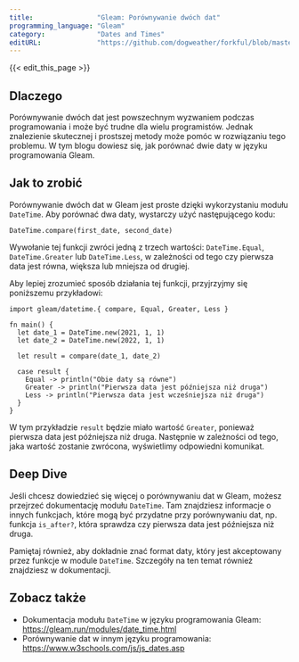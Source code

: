 ```yaml
---
title:                "Gleam: Porównywanie dwóch dat"
programming_language: "Gleam"
category:             "Dates and Times"
editURL:              "https://github.com/dogweather/forkful/blob/master/content/pl/gleam/comparing-two-dates.md"
---
```


{{< edit_this_page >}}

## Dlaczego

Porównywanie dwóch dat jest powszechnym wyzwaniem podczas programowania i może być trudne dla wielu programistów. Jednak znalezienie skutecznej i prostszej metody może pomóc w rozwiązaniu tego problemu. W tym blogu dowiesz się, jak porównać dwie daty w języku programowania Gleam.

## Jak to zrobić

Porównywanie dwóch dat w Gleam jest proste dzięki wykorzystaniu modułu `DateTime`. Aby porównać dwa daty, wystarczy użyć następującego kodu:

```Gleam
DateTime.compare(first_date, second_date)
```

Wywołanie tej funkcji zwróci jedną z trzech wartości: `DateTime.Equal`, `DateTime.Greater` lub `DateTime.Less`, w zależności od tego czy pierwsza data jest równa, większa lub mniejsza od drugiej.

Aby lepiej zrozumieć sposób działania tej funkcji, przyjrzyjmy się poniższemu przykładowi:

```Gleam
import gleam/datetime.{ compare, Equal, Greater, Less }

fn main() {
  let date_1 = DateTime.new(2021, 1, 1)
  let date_2 = DateTime.new(2022, 1, 1)

  let result = compare(date_1, date_2)

  case result {
    Equal -> println("Obie daty są równe")
    Greater -> println("Pierwsza data jest późniejsza niż druga")
    Less -> println("Pierwsza data jest wcześniejsza niż druga")
  }
}
```

W tym przykładzie `result` będzie miało wartość `Greater`, ponieważ pierwsza data jest późniejsza niż druga. Następnie w zależności od tego, jaka wartość zostanie zwrócona, wyświetlimy odpowiedni komunikat.

## Deep Dive

Jeśli chcesz dowiedzieć się więcej o porównywaniu dat w Gleam, możesz przejrzeć dokumentację modułu `DateTime`. Tam znajdziesz informacje o innych funkcjach, które mogą być przydatne przy porównywaniu dat, np. funkcja `is_after?`, która sprawdza czy pierwsza data jest późniejsza niż druga.

Pamiętaj również, aby dokładnie znać format daty, który jest akceptowany przez funkcje w module `DateTime`. Szczegóły na ten temat również znajdziesz w dokumentacji.

## Zobacz także

- Dokumentacja modułu `DateTime` w języku programowania Gleam: https://gleam.run/modules/date_time.html
- Porównywanie dat w innym języku programowania: https://www.w3schools.com/js/js_dates.asp